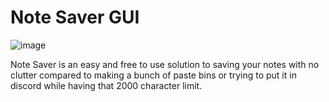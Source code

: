 # Note Saver GUI
![image](https://user-images.githubusercontent.com/91361186/187050319-347ff3bb-66df-4aa5-b307-8a3107f7c0b7.png)

Note Saver is an easy and free to use solution to saving your notes with no clutter compared to making a bunch of paste bins or trying to put it in discord while having that 2000 character limit.
